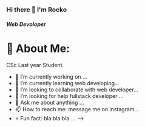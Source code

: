 ### Hi there 👋 I'm Rocko

##### Web Devoloper

# 💫 About Me:
CSc Last year Student.

- 🔭 I’m currently working on ...
- 🌱 I’m currently learning web developing...
- 👯 I’m looking to collaborate with web developer...
- 🤔 I’m looking for help fullstack developer ...
- 💬 Ask me about anything ...
- 📫 How to reach me: message me on instagram...
- ⚡ Fun fact: bla bla bla ...
-->
